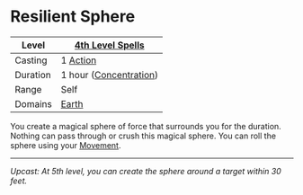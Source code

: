 # Resilient Sphere

| Level    | [4th Level Spells](4th%20Level%20Spells.md)                      |
| -------- | ---------------------------------------------------------------- |
| Casting  | 1 [Action](../../../../Game%20Procedures/Core%20Procedures/Action.md)              |
| Duration | 1 hour ([Concentration](../../../Spellcasting/Concentration.md)) |
| Range    | Self                                                             |
| Domains  | [Earth](../../Spell%20Domains/Earth.md)                       |

You create a magical sphere of force that surrounds you for the duration. Nothing can pass through or crush this magical sphere. You can roll the sphere using your [Movement](../../../../Game%20Procedures/Combat/Movement.md).

---
*Upcast: At 5th level, you can create the sphere around a target within 30 feet.*
